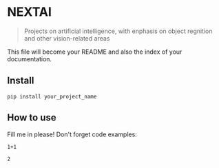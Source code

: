 # NEXTAI
> Projects on artificial intelligence, with enphasis on object regnition and other vision-related areas


This file will become your README and also the index of your documentation.

## Install

`pip install your_project_name`

## How to use

Fill me in please! Don't forget code examples:

```
1+1
```




    2


